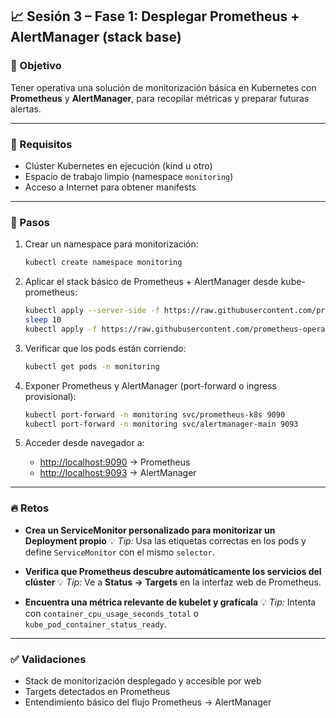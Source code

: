## 📈 Sesión 3 – Fase 1: Desplegar Prometheus + AlertManager (stack base)

### 🎯 Objetivo

Tener operativa una solución de monitorización básica en Kubernetes con **Prometheus** y **AlertManager**, para recopilar métricas y preparar futuras alertas.

---

### 🧰 Requisitos

* Clúster Kubernetes en ejecución (kind u otro)
* Espacio de trabajo limpio (namespace `monitoring`)
* Acceso a Internet para obtener manifests

---

### 🔧 Pasos

1. Crear un namespace para monitorización:

   ```bash
   kubectl create namespace monitoring
   ```

2. Aplicar el stack básico de Prometheus + AlertManager desde kube-prometheus:

   ```bash
   kubectl apply --server-side -f https://raw.githubusercontent.com/prometheus-operator/kube-prometheus/main/manifests/setup
   sleep 10
   kubectl apply -f https://raw.githubusercontent.com/prometheus-operator/kube-prometheus/main/manifests/
   ```

3. Verificar que los pods están corriendo:

   ```bash
   kubectl get pods -n monitoring
   ```

4. Exponer Prometheus y AlertManager (port-forward o ingress provisional):

   ```bash
   kubectl port-forward -n monitoring svc/prometheus-k8s 9090
   kubectl port-forward -n monitoring svc/alertmanager-main 9093
   ```

5. Acceder desde navegador a:

   * [http://localhost:9090](http://localhost:9090) → Prometheus
   * [http://localhost:9093](http://localhost:9093) → AlertManager

---

### 🔥 Retos

* **Crea un ServiceMonitor personalizado para monitorizar un Deployment propio**
  💡 *Tip:* Usa las etiquetas correctas en los pods y define `ServiceMonitor` con el mismo `selector`.

* **Verifica que Prometheus descubre automáticamente los servicios del clúster**
  💡 *Tip:* Ve a **Status → Targets** en la interfaz web de Prometheus.

* **Encuentra una métrica relevante de kubelet y grafícala**
  💡 *Tip:* Intenta con `container_cpu_usage_seconds_total` o `kube_pod_container_status_ready`.

---

### ✅ Validaciones

* Stack de monitorización desplegado y accesible por web
* Targets detectados en Prometheus
* Entendimiento básico del flujo Prometheus → AlertManager
